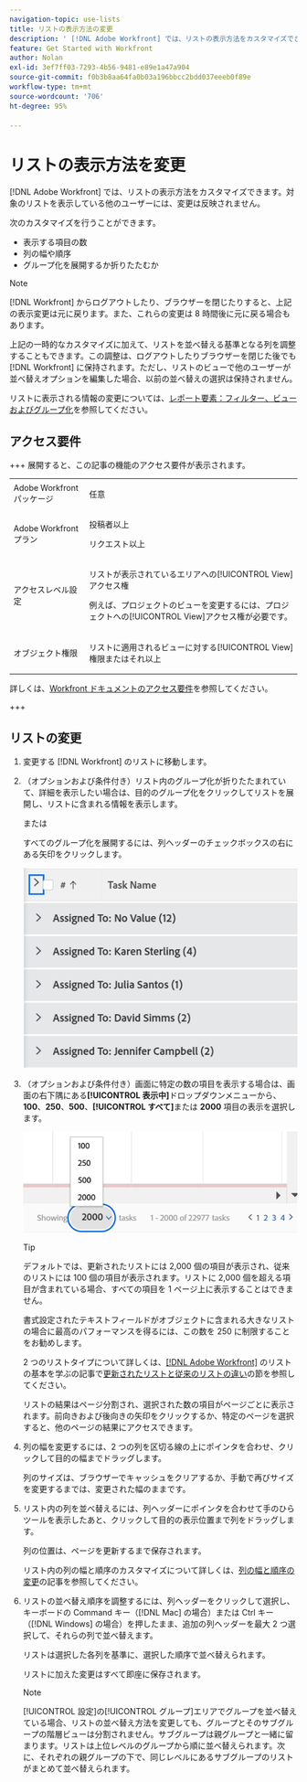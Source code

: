 ```yaml
---
navigation-topic: use-lists
title: リストの表示方法の変更
description: ' [!DNL Adobe Workfront] では、リストの表示方法をカスタマイズできます。対象のリストを表示している他のユーザーには、変更は反映されません。'
feature: Get Started with Workfront
author: Nolan
exl-id: 3ef7ff03-7293-4b56-9481-e89e1a47a904
source-git-commit: f0b3b8aa64fa0b03a196bbcc2bdd037eeeb0f89e
workflow-type: tm+mt
source-wordcount: '706'
ht-degree: 95%

---
```


# リストの表示方法を変更

<!--Audited: 11/2024-->

[!DNL Adobe Workfront] では、リストの表示方法をカスタマイズできます。対象のリストを表示している他のユーザーには、変更は反映されません。

次のカスタマイズを行うことができます。

* 表示する項目の数
* 列の幅や順序
* グループ化を展開するか折りたたむか

>[!NOTE]
>
>[!DNL Workfront] からログアウトしたり、ブラウザーを閉じたりすると、上記の表示変更は元に戻ります。また、これらの変更は 8 時間後に元に戻る場合もあります。

上記の一時的なカスタマイズに加えて、リストを並べ替える基準となる列を調整することもできます。この調整は、ログアウトしたりブラウザーを閉じた後でも [!DNL Workfront] に保持されます。ただし、リストのビューで他のユーザーが並べ替えオプションを編集した場合、以前の並べ替えの選択は保持されません。

リストに表示される情報の変更については、[レポート要素：フィルター、ビューおよびグループ化](../../../reports-and-dashboards/reports/reporting-elements/reporting-elements-filters-views-groupings.md)を参照してください。

## アクセス要件

+++ 展開すると、この記事の機能のアクセス要件が表示されます。 

<table style="table-layout:auto"> 
 <col> 
 <col> 
 <tbody> 
  <tr> 
   <td role="rowheader">Adobe Workfront パッケージ</td> 
   <td> <p>任意</p> </td> 
  </tr> 
  <tr> 
   <td role="rowheader">Adobe Workfront プラン</td> 
   <td> 
   <p>投稿者以上 </p>
   <p>リクエスト以上</p>
   </td> 
  </tr> 
  <tr> 
   <td role="rowheader">アクセスレベル設定</td> 
   <td> <p>リストが表示されているエリアへの[!UICONTROL View]アクセス権</p> <p>例えば、プロジェクトのビューを変更するには、プロジェクトへの[!UICONTROL View]アクセス権が必要です。</p></td> 
  </tr> 
  <tr> 
   <td role="rowheader">オブジェクト権限</td> 
   <td> <p>リストに適用されるビューに対する[!UICONTROL View]権限またはそれ以上</p>  </td> 
  </tr> 
 </tbody> 
</table>

詳しくは、[Workfront ドキュメントのアクセス要件](/help/quicksilver/administration-and-setup/add-users/access-levels-and-object-permissions/access-level-requirements-in-documentation.md)を参照してください。

+++

## リストの変更

1. 変更する [!DNL Workfront] のリストに移動します。

   <!--
   <p data-mc-conditions="QuicksilverOrClassic.Draft mode"> 
   <MadCap:conditionalText data-mc-conditions="QuicksilverOrClassic.Draft mode">
   By default, groupings are collapsed.
   </MadCap:conditionalText>
   <br> </p>
   -->

1. （オプションおよび条件付き）リスト内のグループ化が折りたたまれていて、詳細を表示したい場合は、目的のグループ化をクリックしてリストを展開し、リストに含まれる情報を表示します。

   または

   すべてのグループ化を展開するには、列ヘッダーのチェックボックスの右にある矢印をクリックします。

   ![expand_groupings__1_.png](assets/expand-groupings--1--350x227.png)

1. （オプションおよび条件付き）画面に特定の数の項目を表示する場合は、画面の右下隅にある&#x200B;**[!UICONTROL 表示中]**&#x200B;ドロップダウンメニューから、**100**、**250**、**500**、**[!UICONTROL すべて]**&#x200B;または **2000** 項目の表示を選択します。

   ![&#x200B; ページにリスト番号 &#x200B;](assets/list-number-page-350x119.png)

   >[!TIP]
   >
   >デフォルトでは、更新されたリストには 2,000 個の項目が表示され、従来のリストには 100 個の項目が表示されます。リストに 2,000 個を超える項目が含まれている場合、すべての項目を 1 ページ上に表示することはできません。
   >
   >
   >書式設定されたテキストフィールドがオブジェクトに含まれる大きなリストの場合に最高のパフォーマンスを得るには、この数を 250 に制限することをお勧めします。
   >
   >
   >2 つのリストタイプについて詳しくは、[&#x200B; [!DNL Adobe Workfront]](../../../workfront-basics/navigate-workfront/use-lists/view-items-in-a-list.md) のリストの基本を学ぶの記事で[更新されたリストと従来のリストの違い](../../../workfront-basics/navigate-workfront/use-lists/view-items-in-a-list.md#updated)の節を参照してください。

   リストの結果はページ分割され、選択された数の項目がページごとに表示されます。前向きおよび後向きの矢印をクリックするか、特定のページを選択すると、他のページの結果にアクセスできます。

1. 列の幅を変更するには、2 つの列を区切る線の上にポインタを合わせ、クリックして目的の幅までドラッグします。

   列のサイズは、ブラウザーでキャッシュをクリアするか、手動で再びサイズを変更するまでは、変更された幅のままです。

1. リスト内の列を並べ替えるには、列ヘッダーにポインタを合わせて手のひらツールを表示したあと、クリックして目的の表示位置まで列をドラッグします。

   列の位置は、ページを更新するまで保存されます。

   リスト内の列の幅と順序のカスタマイズについて詳しくは、[列の幅と順序の変更](../../../reports-and-dashboards/reports/reporting-elements/modify-column-width-order.md)の記事を参照してください。

1. リストの並べ替え順序を調整するには、列ヘッダーをクリックして選択し、キーボードの Command キー（[!DNL Mac] の場合）または Ctrl キー（[!DNL Windows] の場合）を押したまま、追加の列ヘッダーを最大 2 つ選択して、それらの列で並べ替えます。

   リストは選択した各列を基準に、選択した順序で並べ替えられます。

   リストに加えた変更はすべて即座に保存されます。

   >[!NOTE]
   >
   >[!UICONTROL 設定]の[!UICONTROL グループ]エリアでグループを並べ替えている場合、リストの並べ替え方法を変更しても、グループとそのサブグループの階層ビューは分割されません。サブグループは親グループと一緒に留まります。リストは上位レベルのグループから順に並べ替えられます。次に、それぞれの親グループの下で、同じレベルにあるサブグループのリストがまとめて並べ替えられます。
